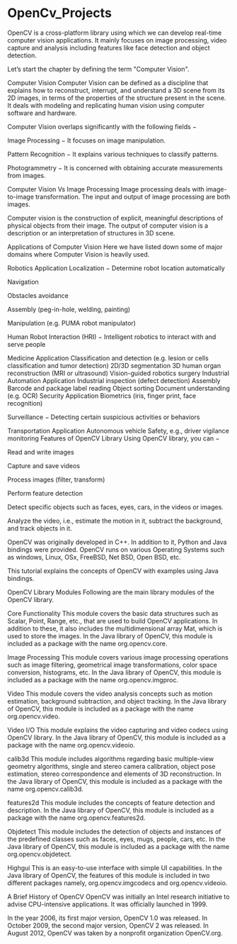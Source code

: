 # OpenCv_Projects
OpenCV is a cross-platform library using which we can develop real-time computer vision applications. It mainly focuses on image processing, video capture and analysis including features like face detection and object detection.

Let’s start the chapter by defining the term "Computer Vision".

Computer Vision
Computer Vision can be defined as a discipline that explains how to reconstruct, interrupt, and understand a 3D scene from its 2D images, in terms of the properties of the structure present in the scene. It deals with modeling and replicating human vision using computer software and hardware.

Computer Vision overlaps significantly with the following fields −

Image Processing − It focuses on image manipulation.

Pattern Recognition − It explains various techniques to classify patterns.

Photogrammetry − It is concerned with obtaining accurate measurements from images.

Computer Vision Vs Image Processing
Image processing deals with image-to-image transformation. The input and output of image processing are both images.

Computer vision is the construction of explicit, meaningful descriptions of physical objects from their image. The output of computer vision is a description or an interpretation of structures in 3D scene.

Applications of Computer Vision
Here we have listed down some of major domains where Computer Vision is heavily used.

Robotics Application
Localization − Determine robot location automatically

Navigation

Obstacles avoidance

Assembly (peg-in-hole, welding, painting)

Manipulation (e.g. PUMA robot manipulator)

Human Robot Interaction (HRI) − Intelligent robotics to interact with and serve people

Medicine Application
Classification and detection (e.g. lesion or cells classification and tumor detection)
2D/3D segmentation
3D human organ reconstruction (MRI or ultrasound)
Vision-guided robotics surgery
Industrial Automation Application
Industrial inspection (defect detection)
Assembly
Barcode and package label reading
Object sorting
Document understanding (e.g. OCR)
Security Application
Biometrics (iris, finger print, face recognition)

Surveillance − Detecting certain suspicious activities or behaviors

Transportation Application
Autonomous vehicle
Safety, e.g., driver vigilance monitoring
Features of OpenCV Library
Using OpenCV library, you can −

Read and write images

Capture and save videos

Process images (filter, transform)

Perform feature detection

Detect specific objects such as faces, eyes, cars, in the videos or images.

Analyze the video, i.e., estimate the motion in it, subtract the background, and track objects in it.

OpenCV was originally developed in C++. In addition to it, Python and Java bindings were provided. OpenCV runs on various Operating Systems such as windows, Linux, OSx, FreeBSD, Net BSD, Open BSD, etc.

This tutorial explains the concepts of OpenCV with examples using Java bindings.

OpenCV Library Modules
Following are the main library modules of the OpenCV library.

Core Functionality
This module covers the basic data structures such as Scalar, Point, Range, etc., that are used to build OpenCV applications. In addition to these, it also includes the multidimensional array Mat, which is used to store the images. In the Java library of OpenCV, this module is included as a package with the name org.opencv.core.

Image Processing
This module covers various image processing operations such as image filtering, geometrical image transformations, color space conversion, histograms, etc. In the Java library of OpenCV, this module is included as a package with the name org.opencv.imgproc.

Video
This module covers the video analysis concepts such as motion estimation, background subtraction, and object tracking. In the Java library of OpenCV, this module is included as a package with the name org.opencv.video.

Video I/O
This module explains the video capturing and video codecs using OpenCV library. In the Java library of OpenCV, this module is included as a package with the name org.opencv.videoio.

calib3d
This module includes algorithms regarding basic multiple-view geometry algorithms, single and stereo camera calibration, object pose estimation, stereo correspondence and elements of 3D reconstruction. In the Java library of OpenCV, this module is included as a package with the name org.opencv.calib3d.

features2d
This module includes the concepts of feature detection and description. In the Java library of OpenCV, this module is included as a package with the name org.opencv.features2d.

Objdetect
This module includes the detection of objects and instances of the predefined classes such as faces, eyes, mugs, people, cars, etc. In the Java library of OpenCV, this module is included as a package with the name org.opencv.objdetect.

Highgui
This is an easy-to-use interface with simple UI capabilities. In the Java library of OpenCV, the features of this module is included in two different packages namely, org.opencv.imgcodecs and org.opencv.videoio.

A Brief History of OpenCV
OpenCV was initially an Intel research initiative to advise CPU-intensive applications. It was officially launched in 1999.

In the year 2006, its first major version, OpenCV 1.0 was released.
In October 2009, the second major version, OpenCV 2 was released.
In August 2012, OpenCV was taken by a nonprofit organization OpenCV.org.
